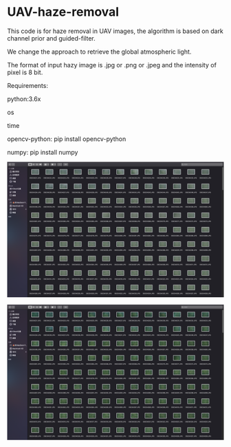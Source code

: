 # UAV-haze-removal
This code is for haze removal in UAV images, the algorithm is based on dark channel prior and guided-filter.

We change the approach to retrieve the global atmospheric light.

The format of input hazy image is .jpg or .png or .jpeg and the intensity of pixel is 8 bit.


Requirements:

python:3.6x

os

time

opencv-python: pip install opencv-python

numpy: pip install numpy

![HAZY](https://github.com/Liu-Feng/UAV-haze-removal/blob/master/hazy.png)

![DEGAZED](https://github.com/Liu-Feng/UAV-haze-removal/blob/master/dehazed.png)
